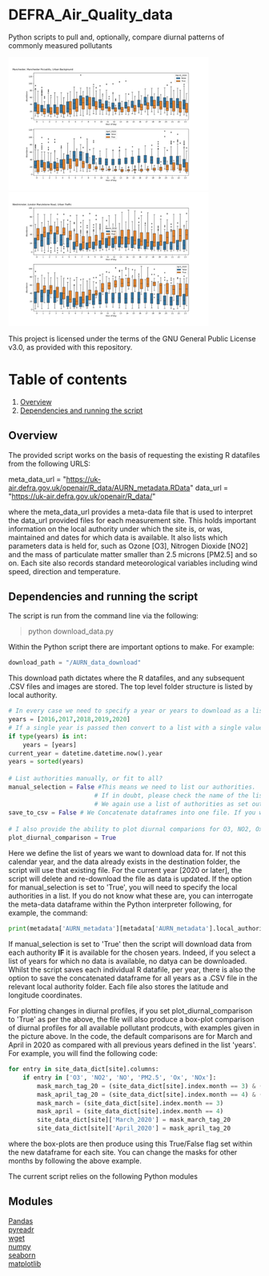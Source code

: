 # DEFRA_Air_Quality_data
Python scripts to pull and, optionally, compare diurnal patterns of commonly measured pollutants

<p float="left">
  <img src="images/Manchester-Manchester Piccadilly-NO2.png" width="400" />
  <img src="images/Westminster-London Marylebone Road-O3.png" width="400" />
</p>

This project is licensed under the terms of the GNU General Public License v3.0, as provided with this repository. 

# Table of contents
1. [Overview](#Overview)
2. [Dependencies and running the script](#Dependencies)

## Overview<a name="Overview"></a>

The provided script works on the basis of requesting the existing R datafiles from the following URLS:

meta_data_url = "https://uk-air.defra.gov.uk/openair/R_data/AURN_metadata.RData"
data_url = "https://uk-air.defra.gov.uk/openair/R_data/"

where the meta_data_url provides a meta-data file that is used to interpret the data_url provided files for each measurement site. This holds important information on the local authority under which the site is, or was, maintained and dates for which data is available. It also lists which parameters data is held for, such as Ozone [O3], Nitrogen Dioxide [NO2] and the mass of particulate matter smaller than 2.5 microns [PM2.5] and so on. Each site also records standard meteorological variables including wind speed, direction and temperature.

## Dependencies and running the script <a name="Dependencies"></a>

The script is run from the command line via the following:

> python download_data.py

Within the Python script there are important options to make. For example:

```python
download_path = "/AURN_data_download"
```
This download path dictates where the R datafiles, and any subsequent .CSV files and images are stored. The top level folder structure is listed by local authority.

```python
# In every case we need to specify a year or years to download as a list
years = [2016,2017,2018,2019,2020]
# If a single year is passed then convert to a list with a single value
if type(years) is int:
    years = [years]
current_year = datetime.datetime.now().year
years = sorted(years)

# List authorities manually, or fit to all?
manual_selection = False #This means we need to list our authorities.
                        # If in doubt, please check the name of the list_authorities in the metadata file above
                        # We again use a list of authorities as set out below
save_to_csv = False # We Concatenate dataframes into one file. If you would like to save this to a csv file, set to True

# I also provide the ability to plot diurnal comparions for O3, NO2, Ox, PM2.5 and PM10 where available
plot_diurnal_comparison = True
```
Here we define the list of years we want to download data for. If not this calendar year, and the data already exists in the destination folder, the script will use that existing file. For the current year [2020 or later], the script will delete and re-download the file as data is updated.  If the option for manual_selection is set to 'True', you will need to specify the local authorities in a list. If you do not know what these are, you can interrogate the meta-data dataframe within the Python interpreter following, for example, the command:

```python
print(metadata['AURN_metadata'][metadata['AURN_metadata'].local_authority)
```

If manual_selection is set to 'True' then the script will download data from each authority **IF** it is available for the chosen years. Indeed, if you select a list of years for which no data is available, no datya can be downloaded. Whilst the script saves each individual R datafile, per year, there is also the option to save the concatenated dataframe for all years as a .CSV file in the relevant local authority folder. Each file also stores the latitude and longitude coordinates.

For plotting changes in diurnal profiles, if you set plot_diurnal_comparison to 'True' as per the above, the file will also produce a box-plot comparison of diurnal profiles for all available pollutant prodcuts, with examples given in the picture above. In the code, the default comparisons are for March and April in 2020 as compared with all previous years defined in the list 'years'. For example, you will find the following code:

```python
for entry in site_data_dict[site].columns:
    if entry in ['O3', 'NO2', 'NO', 'PM2.5', 'Ox', 'NOx']:
        mask_march_tag_20 = (site_data_dict[site].index.month == 3) & (site_data_dict[site].index > '2019-12-30')
        mask_april_tag_20 = (site_data_dict[site].index.month == 4) & (site_data_dict[site].index > '2019-12-30')
        mask_march = (site_data_dict[site].index.month == 3)
        mask_april = (site_data_dict[site].index.month == 4)
        site_data_dict[site]['March_2020'] = mask_march_tag_20
        site_data_dict[site]['April_2020'] = mask_april_tag_20
```
where the box-plots are then produce using this True/False flag set within the new dataframe for each site. You can change the masks for other months by following the above example.
 
The current script relies on the following Python modules

Modules        
------------- 
[Pandas](https://pandas.pydata.org/)    
[pyreadr](https://github.com/ofajardo/pyreadr)    
[wget](https://pypi.org/project/wget/)   
[numpy](https://www.scipy.org/scipylib/download.html)        
[seaborn](https://seaborn.pydata.org/)      
[matplotlib](https://matplotlib.org/)

